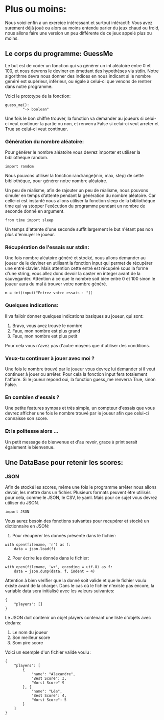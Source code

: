 # Plus ou moins:

Nous voici enfin a un exercice intéressant et surtout intéractif:
Vous avez surement déjà joué ou alors au moins entendu parler du jeux chaud ou froid, nous allons faire une version un peu différente de ce jeux appelé plus ou moins.
## Le corps du programme: GuessMe

Le but est de coder un fonction qui va générer un int aléatoire entre 0 et 100, et nous devrons le deviner en émettant des hypothèses via stdin. Notre algorithme devra nous donner des indices en nous indicant si le nombre généré est supérieur, inférieur, ou égale à celui-ci que venons de rentrer dans notre programme.

Voici le prototype de la fonction:

```
guess_me():
        "-> boolean"
```

Une fois le bon chiffre trouver, la fonction va demander au joueurs si celui-ci veut continuer la partie ou non, et renverra False si celui-ci veut arreter et True so celui-ci veut continuer.

### Génération du nombre aléatoire:

Pour générer le nombre aléatoire vous devrez importer et utiliser la bibliothèque random.

```import random```

Nous pouvons utiliser la fonction randrange(min, max, step) de cette bibliothèque, pour générer notre nombre aléatoire.

Un peu de réalisme, afin de rajouter un peu de réalisme, nous pouvons simuler en temps d'attente pendant la génération du nombre aléatoire. Car celle-ci est instanté nous allons utiliser la fonction sleep de la bibliothèque time qui va stopper l'exécution du programme pendant un nombre de seconde donné en argument.

```from time import sleep```

Un temps d'attente d'une seconde suffit largement le but n'étant pas non plus d'ennuyer le joueur.

### Récupération de l'essais sur stdin:

Une fois nombre aléatoire généré et stocké, nous allons demander au joueur de le deviner en utilisant la fonction input qui permet de récupérer une entré clavier. 
Mais attention cette entré est récupéré sous la forme d'une string, vous allez donc devoir la caster en integer avant de la sauvegarder.
    Attention à ce que le nombre soit bien entre 0 et 100 sinon le joueur aura du mal à trouver votre nombre généré.

```n = int(input("Entrez votre essais : "))```

### Quelques indications:

Il va falloir donner quelques indications basiques au joueur, qui sont:

1. Bravo, vous avez trouvé le nombre
2. Faux, mon nombre est plus grand
3. Faux, mon nombre est plus petit

Pour cela vous n'avez pas d'autre moyens que d'utiliser des conditions.

### Veux-tu continuer à jouer avec moi ?

Une fois le nombre trouvé par le joueur vous devrez lui demander si il veut continuer à jouer ou arrêter. Pour cela la fonction input fera totalement l'affaire.
Si le joueur repond oui, la fonction guess\_me renverra True, sinon False.

### En combien d'essais ?

Une petite features sympas et très simple, un compteur d'essais que vous devrez afficher une fois le nombre trouvé par le joueur afin que celui-ci connaisse son score.

### Et la politesse alors ...

Un petit message de bienvenue et d'au revoir, grace à print serait également le bienvenue.

## Une DataBase pour retenir les scores:

### JSON

Afin de stocké les scores, même une fois le programme arrêter nous allons devoir, les mettre dans un fichier. Plusieurs formats peuvent être utilisés pour cela, comme le JSON, le CSV, le yaml. Mais pour ce sujet vous devrez utiliser du JSON.

```import JSON```

Vous aurez besoin des fonctions suivantes pour recupérer et stocké un dictionnaire en JSON:


1. Pour récupérer les donnés présente dans le fichier:
```
with open(filename, 'r') as f:
    data = json.load(f)
```

2. Pour écrire les donnés dans le fichier:
```
with open(filename, 'w+', encoding = utf-8) as f:
    data = json.dump(data, f, indent = 4)
```

Attention à bien vérifier que la donné soit valide et que le fichier voulu existe avant de la charger.
Dans le cas où le fichier n'existe pas encore, la variable data sera initialisé avec les valeurs suivantes:

```
{
    "players": []
}
```

Le JSON doit contenir un objet players contenant une liste d'objets avec dedans:

1. Le nom du joueur
2. Son meilleur score
3. Som pire score

Voici un exemple d'un fichier valide voulu :

```
{
    "players": [
        {
            "name": "Alexandre",
            "Best Score": 3,
            "Worst Score" 9
        }, {
            "name": "Léa",
            "Best Score": 4,
            "Worst Score": 5
        }
    ]
}
```
